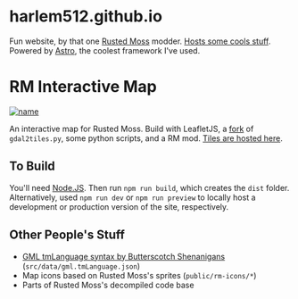 # harlem512.github.io

Fun website, by that one [Rusted Moss](https://www.rustedmossgame.com/) modder. [Hosts some cools stuff](https://harlem512.github.io/). Powered by [Astro](https://astro.build/), the coolest framework I've used.

# RM Interactive Map

[![name](https://harlem512.github.io/rm-map.png)](https://harlem512.github.io/rm-map.html)

An interactive map for Rusted Moss. Build with LeafletJS, a [fork](https://github.com/commenthol/gdal2tiles-leaflet) of `gdal2tiles.py`, some python scripts, and a RM mod. [Tiles are hosted here](https://github.com/Harlem512/rm-map).

## To Build

You'll need [Node.JS](https://nodejs.org/en). Then run `npm run build`, which creates the `dist` folder. Alternatively, used `npm run dev` or `npm run preview` to locally host a development or production version of the site, respectively.

## Other People's Stuff

- [GML tmLanguage syntax by Butterscotch Shenanigans](https://github.com/bscotch/stitch/blob/7dbc23c13341713a566e357f41084132d4d3593a/packages/vscode/syntaxes/gml.tmLanguage.json) (`src/data/gml.tmLanguage.json`)
- Map icons based on Rusted Moss's sprites (`public/rm-icons/*`)
- Parts of Rusted Moss's decompiled code base
